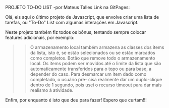 PROJETO TO-DO LIST
-por Mateus Talles
Link na GitPages: 

Olá, eis aqui o último projeto de Javascript, que envolve
criar uma lista de tarefas, ou "To-Do" List com algumas
interações em Javascript.

Neste projeto também fiz todos os bônus, tentando sempre 
colocar features adicionais, por exemplo:

>>O armazenamento local também armazena as classes dos items
da lista, isto é, se estão selecionados ou se estão marcados
como completos.
>>Botão que remove todo o armazenamento local.
>>Os items podem ser movidos até o limite da lista que são
automaticamente transferidos para o topo ou para base, a
depender do caso.
>>Para desmarcar um item dado como completado, o usuário pre-
cisa realmente dar um duplo-clique dentro de 1 segundo, pois
usei o recurso timeout para dar mais realismo à atividade.

Enfim, por enquanto é isto que deu para fazer! Espero que 
curtam!!!
